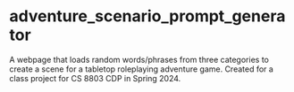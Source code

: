 # adventure_scenario_prompt_generator
A webpage that loads random words/phrases from three categories to create a scene for a tabletop roleplaying adventure game. Created for a class project for CS 8803 CDP in Spring 2024.
